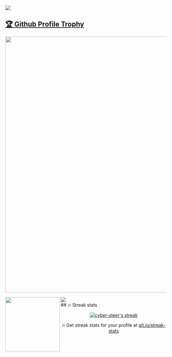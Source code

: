 <a href="https://hits.seeyoufarm.com"><img src="https://hits.seeyoufarm.com/api/count/incr/badge.svg?url=https%3A%2F%2Fgithub.com%2Fcyber-steer&count_bg=%2379C83D&title_bg=%23555555&icon=github.svg&icon_color=%23E7E7E7&title=hits&edge_flat=false"/></a> <br>
<a href="https://github.com/cyber-steer/github-profile-trophy"><h2>🏆 Github Profile Trophy</h2></a>
<a href="https://github.com/cyber-steer/github-profile-trophy">
  <img width=800 src="https://github-profile-trophy.vercel.app/?username=cyber-steer&column=8&theme=gruvbox&no-frame=true"/>
</a>
<br>
<div>
  <img height="170" align="left" src="https://github-readme-stats.vercel.app/api?username=cyber-steer&count_private=true&include_all_commits=true" />
  <img src="https://github-readme-stats.vercel.app/api/top-langs/?username=cyber-steer&layout=compact" />
</div>
## 🔥 Streak stats

<!-- GitHub Readme Streak Stats - https://github.com/cyber-steer/github-readme-streak-stats -->
<p align="center">
  <a href="https://github.com/cyber-steer/github-readme-streak-stats">
    <img title="🔥 Get streak stats for your profile at git.io/streak-stats" alt="cyber-steer's streak" src="https://streak-stats.demolab.com/?user=cyber-steer&theme=monokai-metallian&hide_border=true"/>
  </a>
  <p align="center">🔥 Get streak stats for your profile at <a href="https://git.io/streak-stats">git.io/streak-stats</a></p>
</p>
